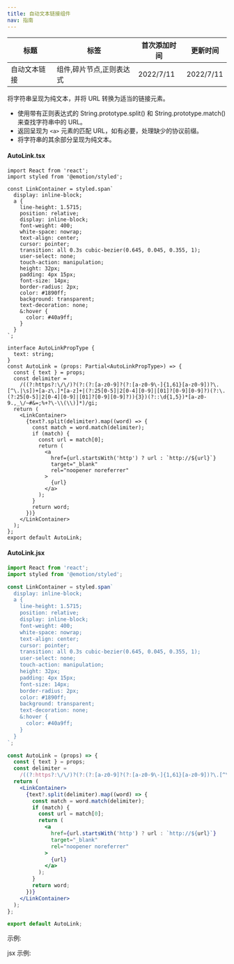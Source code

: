 ```yaml
---
title: 自动文本链接组件
nav: 指南
---
```


| 标题         | 标签                     | 首次添加时间 | 更新时间  |
| ------------ | ------------------------ | ------------ | --------- |
| 自动文本链接 | 组件,碎片节点,正则表达式 | 2022/7/11    | 2022/7/11 |

将字符串呈现为纯文本，并将 URL 转换为适当的链接元素。

- 使用带有正则表达式的 String.prototype.split() 和 String.prototype.match() 来查找字符串中的 URL。
- 返回呈现为 `<a>` 元素的匹配 URL，如有必要，处理缺少的协议前缀。
- 将字符串的其余部分呈现为纯文本。

#### AutoLink.tsx

```tsx | pure
import React from 'react';
import styled from '@emotion/styled';

const LinkContainer = styled.span`
  display: inline-block;
  a {
    line-height: 1.5715;
    position: relative;
    display: inline-block;
    font-weight: 400;
    white-space: nowrap;
    text-align: center;
    cursor: pointer;
    transition: all 0.3s cubic-bezier(0.645, 0.045, 0.355, 1);
    user-select: none;
    touch-action: manipulation;
    height: 32px;
    padding: 4px 15px;
    font-size: 14px;
    border-radius: 2px;
    color: #1890ff;
    background: transparent;
    text-decoration: none;
    &:hover {
      color: #40a9ff;
    }
  }
`;

interface AutoLinkPropType {
  text: string;
}
const AutoLink = (props: Partial<AutoLinkPropType>) => {
  const { text } = props;
  const delimiter =
    /((?:https?:\/\/)?(?:(?:[a-z0-9]?(?:[a-z0-9\-]{1,61}[a-z0-9])?\.[^\.|\s])+[a-z\.]*[a-z]+|(?:25[0-5]|2[0-4][0-9]|[01]?[0-9][0-9]?)(?:\.(?:25[0-5]|2[0-4][0-9]|[01]?[0-9][0-9]?)){3})(?::\d{1,5})*[a-z0-9.,_\/~#&=;%+?\-\\(\\)]*)/gi;
  return (
    <LinkContainer>
      {text?.split(delimiter).map((word) => {
        const match = word.match(delimiter);
        if (match) {
          const url = match[0];
          return (
            <a
              href={url.startsWith('http') ? url : `http://${url}`}
              target="_blank"
              rel="noopener noreferrer"
            >
              {url}
            </a>
          );
        }
        return word;
      })}
    </LinkContainer>
  );
};
export default AutoLink;
```

#### AutoLink.jsx

```jsx | pure
import React from 'react';
import styled from '@emotion/styled';

const LinkContainer = styled.span`
  display: inline-block;
  a {
    line-height: 1.5715;
    position: relative;
    display: inline-block;
    font-weight: 400;
    white-space: nowrap;
    text-align: center;
    cursor: pointer;
    transition: all 0.3s cubic-bezier(0.645, 0.045, 0.355, 1);
    user-select: none;
    touch-action: manipulation;
    height: 32px;
    padding: 4px 15px;
    font-size: 14px;
    border-radius: 2px;
    color: #1890ff;
    background: transparent;
    text-decoration: none;
    &:hover {
      color: #40a9ff;
    }
  }
`;

const AutoLink = (props) => {
  const { text } = props;
  const delimiter =
    /((?:https?:\/\/)?(?:(?:[a-z0-9]?(?:[a-z0-9\-]{1,61}[a-z0-9])?\.[^\.|\s])+[a-z\.]*[a-z]+|(?:25[0-5]|2[0-4][0-9]|[01]?[0-9][0-9]?)(?:\.(?:25[0-5]|2[0-4][0-9]|[01]?[0-9][0-9]?)){3})(?::\d{1,5})*[a-z0-9.,_\/~#&=;%+?\-\\(\\)]*)/gi;
  return (
    <LinkContainer>
      {text?.split(delimiter).map((word) => {
        const match = word.match(delimiter);
        if (match) {
          const url = match[0];
          return (
            <a
              href={url.startsWith('http') ? url : `http://${url}`}
              target="_blank"
              rel="noopener noreferrer"
            >
              {url}
            </a>
          );
        }
        return word;
      })}
    </LinkContainer>
  );
};

export default AutoLink;
```

示例:

<code src="./Demo.zh-CN.tsx" id="autolinkTsxDemoZH"></code>

jsx 示例:

<code src="./jsx/Demo.zh-CN.jsx" id="autolinkTsxDemoZH"></code>
